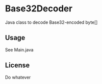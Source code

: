 # Base32Decoder
Java class to decode Base32-encoded byte[]

## Usage
See Main.java

## License
Do whatever
